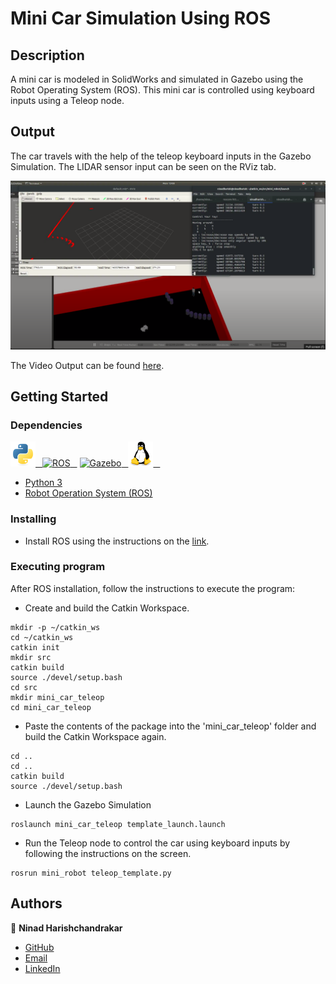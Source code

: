 # Mini Car Simulation Using ROS

## Description

A mini car is modeled in SolidWorks and simulated in Gazebo using the Robot Operating System (ROS). This mini car is controlled using keyboard inputs using a Teleop node.

## Output

The car travels with the help of the teleop keyboard inputs in the Gazebo Simulation. The LIDAR sensor input can be seen on the RViz tab.

![alt text](/output/mini_car_teleop.png)

The Video Output can be found [here](https://drive.google.com/file/d/1TRkTmKLdPHWGQYnXYA0QviBPUNWJVha1/view?usp=sharing).


## Getting Started

### Dependencies

<p align="left"> 
<a href="https://www.python.org" target="_blank" rel="noreferrer"> <img src="https://raw.githubusercontent.com/devicons/devicon/master/icons/python/python-original.svg" alt="python" width="40" height="40"/>&ensp; </a>
<a href="https://www.ros.org/" target="_blank" rel="noreferrer"> <img align="bottom" src="https://upload.wikimedia.org/wikipedia/commons/b/bb/Ros_logo.svg" alt="ROS" width="70" height="40"/> &ensp;</a>
<a href="https://gazebosim.org/" target="_blank" rel="noreferrer"> <img align="bottom" src="https://gazebosim.org/assets/logos/gazebo_vert_pos-faad8cc37ab336f850e549077ef5831e5098034532113b06328dfd70355fb8f7.svg" alt="Gazebo" width="60" height="50"/>&ensp; </a>
<a href="https://www.linux.org/" target="_blank" rel="noreferrer"> <img src="https://raw.githubusercontent.com/devicons/devicon/master/icons/linux/linux-original.svg" alt="linux" width="40" height="40"/> &ensp;</a>

* [Python 3](https://www.python.org/)
* [Robot Operation System (ROS)](http://wiki.ros.org/)

### Installing

* Install ROS using the instructions on the [link](http://wiki.ros.org/Installation/Ubuntu).

### Executing program

After ROS installation, follow the instructions to execute the program:

* Create and build the Catkin Workspace.
```
mkdir -p ~/catkin_ws
cd ~/catkin_ws
catkin init
mkdir src
catkin build
source ./devel/setup.bash
cd src
mkdir mini_car_teleop
cd mini_car_teleop
```
* Paste the contents of the package into the 'mini_car_teleop' folder and build the Catkin Workspace again.
```
cd ..
cd ..
catkin build
source ./devel/setup.bash
```
* Launch the Gazebo Simulation
```
roslaunch mini_car_teleop template_launch.launch
```
* Run the Teleop node to control the car using keyboard inputs by following the instructions on the screen.
```
rosrun mini_robot teleop_template.py 
```

## Authors

👤 **Ninad Harishchandrakar**

* [GitHub](https://github.com/ninadharish)
* [Email](ninad.harish@gmail.com)
* [LinkedIn](https://linkedin.com/in/ninadharish)